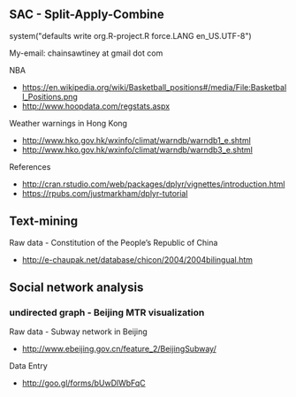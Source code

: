 ## SAC - Split-Apply-Combine


system("defaults write org.R-project.R force.LANG en_US.UTF-8")

My-email: chainsawtiney at gmail dot com

NBA

* https://en.wikipedia.org/wiki/Basketball_positions#/media/File:Basketball_Positions.png
* http://www.hoopdata.com/regstats.aspx

Weather warnings in Hong Kong

* http://www.hko.gov.hk/wxinfo/climat/warndb/warndb1_e.shtml
* http://www.hko.gov.hk/wxinfo/climat/warndb/warndb3_e.shtml

References

* http://cran.rstudio.com/web/packages/dplyr/vignettes/introduction.html
* https://rpubs.com/justmarkham/dplyr-tutorial

## Text-mining

Raw data - Constitution of the People’s Republic of China

* http://e-chaupak.net/database/chicon/2004/2004bilingual.htm

## Social network analysis

### undirected graph - Beijing MTR visualization

Raw data - Subway network in Beijing

* http://www.ebeijing.gov.cn/feature_2/BeijingSubway/

Data Entry

* http://goo.gl/forms/bUwDlWbFqC


